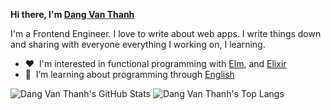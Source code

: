 **Hi there, I'm [Dang Van Thanh](https://dangthanh.org)**

I'm a Frontend Engineer. I love to write about web apps. I write things down and sharing with everyone everything I working on, I learning.

- ♥️ &nbsp;I'm interested in functional programming with [Elm](https://elm-lang.org/), and [Elixir](https://elixir-lang.org/)
- 🌱 &nbsp;I’m learning about programming through [English](https://en.wikipedia.org/wiki/English_language)

![Dang Van Thanh's GitHub Stats](https://github-readme-stats-git-masterrstaa-rickstaa.vercel.app/api?username=dangvanthanh&count_private=true)
![Dang Van Thanh's Top Langs](https://github-readme-stats-git-masterrstaa-rickstaa.vercel.app/api/top-langs/?username=dangvanthanh&layout=compact)
